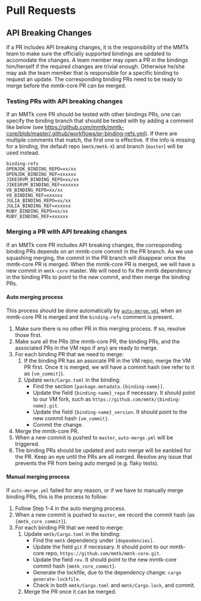 # Pull Requests

## API Breaking Changes

If a PR includes API breaking changes, it is the responsibility of the MMTk team to make sure
the officially supported bindings are updated to accomodate the changes.
A team member may open a PR in the bindings him/herself if the required
changes are trivial enough. Otherwise he/she may ask the team member that is responsible for a specific
binding to request an update. The corresponding binding PRs need to be ready to merge before the mmtk-core PR
can be merged.

### Testing PRs with API breaking changes

If an MMTk core PR should be tested with other bindings PRs, one can specify the binding branch that
should be tested with by adding a comment like below (see https://github.com/mmtk/mmtk-core/blob/master/.github/workflows/pr-binding-refs.yml).
If there are multiple comments that match, the first one is effective. If the info is missing for
a binding, the default repo (`mmtk/mmtk-X`) and branch (`master`) will be used instead.
```
binding-refs
OPENJDK_BINDING_REPO=xx/xx
OPENJDK_BINDING_REF=xxxxxx
JIKESRVM_BINDING_REPO=xx/xx
JIKESRVM_BINDING_REF=xxxxxx
V8_BINDING_REPO=xx/xx
V8_BINDING_REF=xxxxxx
JULIA_BINDING_REPO=xx/xx
JULIA_BINDING_REF=xxxxxx
RUBY_BINDING_REPO=xx/xx
RUBY_BINDING_REF=xxxxxx
```

### Merging a PR with API breaking changes

If an MMTk core PR includes API breaking changes, the corresponding binding PRs depends on an mmtk-core commit in the PR branch. As we
use squashing merging, the commit in the PR branch will disappear once the mmtk-core PR is merged. When the mmtk-core PR is merged,
we will have a new commit in `mmtk-core` master. We will need to fix the mmtk dependency in the binding PRs to point to the new commit,
and then merge the binding PRs.

#### Auto merging process

This process should be done automatically by [`auto-merge.yml`](https://github.com/mmtk/mmtk-core/blob/master/.github/workflows/auto-merge.yml)
when an mmtk-core PR is merged and the `binding-refs` comment is present.

1. Make sure there is no other PR in this merging process. If so, resolve those first.
1. Make sure all the PRs (the mmtk-core PR, the binding PRs, and the associated PRs in the VM repo if any) are ready to merge.
1. For each binding PR that we need to merge:
   1. If the binding PR has an assocate PR in the VM repo, merge the VM PR first. Once it is merged, we will have a commit hash (we refer to it as `{vm_commit}`).
   1. Update `mmtk/Cargo.toml` in the binding:
      * Find the section `[package.metadata.{binding-name}]`.
      * Update the field `{binding-name}_repo` if necessary. It should point to our VM fork, such as `https://github.com/mmtk/{binding-name}.git`.
      * Update the field `{binding-name}_version`. It should point to the new commit hash `{vm_commit}`.
      * Commit the change.
1. Merge the mmtk-core PR.
1. When a new commit is pushed to `master`, `auto-merge.yml` will be triggered.
1. The binding PRs should be updated and auto merge will be eanbled for the PR. Keep an eye until the PRs are all merged. Resolve any
   issue that prevents the PR from being auto merged (e.g. flaky tests).

#### Manual merging process

If `auto-merge.yml` failed for any reason, or if we have to manually merge binding PRs, this is the process to follow:

1. Follow Step 1-4 in the auto merging process.
1. When a new commit is pushed to `master`, we record the commit hash (as `{mmtk_core_commit}`).
1. For each binding PR that we need to merge:
   1. Update `mmtk/Cargo.toml` in the binding:
      * Find the `mmtk` dependency under `[dependencies]`.
      * Update the field `git` if necessary. It should point to our mmtk-core repo, `https://github.com/mmtk/mmtk-core.git`.
      * Update the field `rev`. It should point to the new mmtk-core commit hash `{mmtk_core_commit}`.
      * Generate the lockfile, due to the dependency change: `cargo generate-lockfile`.
      * Check in both `mmtk/Cargo.toml` and `mmtk/Cargo.lock`, and commit.
    2. Merge the PR once it can be merged.
